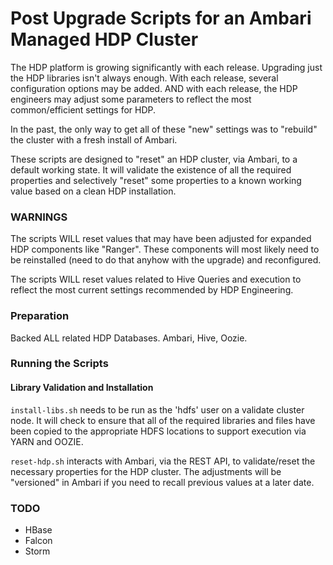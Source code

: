 # Post Upgrade Scripts for an Ambari Managed HDP Cluster

The HDP platform is growing significantly with each release.  Upgrading just the HDP libraries isn't always enough.  With each release, several configuration options may be added.  AND with each release, the HDP engineers may adjust some parameters to reflect the most common/efficient settings for HDP.

In the past, the only way to get all of these "new" settings was to "rebuild" the cluster with a fresh install of Ambari.

These scripts are designed to "reset" an HDP cluster, via Ambari, to a default working state.  It will validate the existence of all the required properties and selectively "reset" some properties to a known working value based on a clean HDP installation.

### WARNINGS

The scripts WILL reset values that may have been adjusted for expanded HDP components like "Ranger".  These components will most likely need to be reinstalled (need to do that anyhow with the upgrade) and reconfigured.

The scripts WILL reset values related to Hive Queries and execution to reflect the most current settings recommended by HDP Engineering.

### Preparation

Backed ALL related HDP Databases. Ambari, Hive, Oozie.

### Running the Scripts

#### Library Validation and Installation

`install-libs.sh` needs to be run as the 'hdfs' user on a validate cluster node.  It will check to ensure that all of the required libraries and files have been copied to the appropriate HDFS locations to support execution via YARN and OOZIE.

`reset-hdp.sh` interacts with Ambari, via the REST API, to validate/reset the necessary properties for the HDP cluster.  The adjustments will be "versioned" in Ambari if you need to recall previous values at a later date.

### TODO

- HBase
- Falcon
- Storm